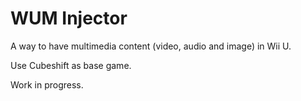 # WUM Injector

A way to have multimedia content (video, audio and image) in Wii U.

Use Cubeshift as base game.

Work in progress.
